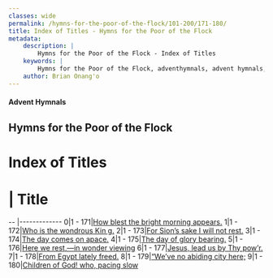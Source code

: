```yaml
---
classes: wide
permalink: /hymns-for-the-poor-of-the-flock/101-200/171-180/
title: Index of Titles - Hymns for the Poor of the Flock
metadata:
    description: |
        Hymns for the Poor of the Flock - Index of Titles
    keywords: |
        Hymns for the Poor of the Flock, adventhymnals, advent hymnals, index
    author: Brian Onang'o
---
```


#### Advent Hymnals

## Hymns for the Poor of the Flock

# Index of Titles
# | Title                        
-- |-------------
0|1 - 171|[How blest the bright morning appears.](/101-200/171-180/01.How-blest-the-bright-morning-appears)
1|1 - 172|[Who is the wondrous Kin g.](/101-200/171-180/02.Who-is-the-wondrous-Kin-g)
2|1 - 173|[For Sion’s sake I will not rest.](/101-200/171-180/03.For-Sion’s-sake-I-will-not-rest)
3|1 - 174|[The day comes on apace.](/101-200/171-180/04.The-day-comes-on-apace)
4|1 - 175|[The day of glory bearing.](/101-200/171-180/05.The-day-of-glory-bearing)
5|1 - 176|[Here we rest,—in wonder viewing](/101-200/171-180/06.Here-we-rest,—in-wonder-viewing)
6|1 - 177|[Jesus, lead us by Thy pow’r.](/101-200/171-180/07.Jesus,-lead-us-by-Thy-pow’r)
7|1 - 178|[From Egypt lately freed.](/101-200/171-180/08.From-Egypt-lately-freed)
8|1 - 179|[“We’ve no abiding city here;](/101-200/171-180/09.“We’ve-no-abiding-city-here;)
9|1 - 180|[Children of God! who, pacing slow](/101-200/171-180/10.Children-of-God!-who,-pacing-slow)
